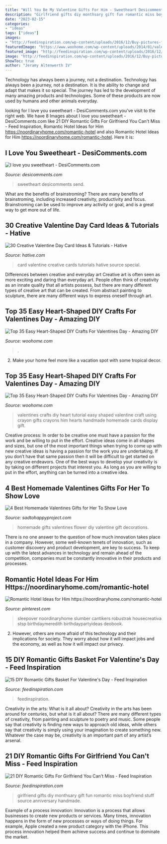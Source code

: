 ```yaml
---
title: "Will You Be My Valentine Gifts For Him - Sweetheart Desicomments Send"
description: "Girlfriend gifts diy monthsary gift fun romantic miss boyfriend stuff source anniversary handmade"
date: "2023-02-15"
categories:
- "ideas"
tags: ["ideas"]
images:
- "http://feedinspiration.com/wp-content/uploads/2016/12/Buy-pictures-for-girlfriend.jpg"
featuredImage: "https://www.woohome.com/wp-content/uploads/2014/01/valentines-day-crafts-34.jpg"
featured_image: "http://feedinspiration.com/wp-content/uploads/2016/12/Buy-pictures-for-girlfriend.jpg"
image: "http://feedinspiration.com/wp-content/uploads/2016/12/Buy-pictures-for-girlfriend.jpg"
ShowToc: true
author: "Jeramy Altenwerth IV"
---
```



Technology has always been a journey, not a destination.
Technology has always been a journey, not a destination. It is the ability to change and adapt that makes it so special. The journey has led to the development of many amazing products and technologies. Some of these products are now used by humans and other animals everyday.

	

		
looking for I love you sweetheart - DesiComments.com you've visit to the right web. We have 8 Images about I love you sweetheart - DesiComments.com like 21 DIY Romantic Gifts For Girlfriend You Can&#039;t Miss - Feed Inspiration, Romantic Hotel Ideas for Him https://noordinaryhome.com/romantic-hotel and also Romantic Hotel Ideas for Him https://noordinaryhome.com/romantic-hotel. Here it is:
		
    
## I Love You Sweetheart - DesiComments.com

<img loading=lazy src="https://www.desicomments.com/dc2/03/188916/188916.jpg" onerror="this.onerror=null;this.src='https://tse1.mm.bing.net/th?id=OIP.UwEyrr8Vi2k3xRYNRdIxfAHaJ3&amp;pid=15.1';" alt="I love you sweetheart - DesiComments.com">

_Source: desicomments.com_

>sweetheart desicomments send. 

	

What are the benefits of brainstroming?
There are many benefits of brainstroming, including increased creativity, productivity and focus. Brainstroming can be used to improve any activity or goal, and is a great way to get more out of life.

    
## 30 Creative Valentine Day Card Ideas &amp; Tutorials - Hative

<img loading=lazy src="https://hative.com/wp-content/uploads/2014/10/valentine-card-ideas/2-valentine-card-ideas.jpg" onerror="this.onerror=null;this.src='https://tse2.mm.bing.net/th?id=OIP.CnLte0-pS-zx7QBBZj1qYgHaJI&amp;pid=15.1';" alt="30 Creative Valentine Day Card Ideas &amp; Tutorials - Hative">

_Source: hative.com_

>card valentine creative cards tutorials hative source special. 

	

Differences between creative and everyday art
Creative art is often seen as more exciting and daring than everyday art. People often think of creativity as an innate quality that all artists possess, but there are many different types of creative art that can be created. From abstract painting to sculpture, there are many different ways to express oneself through art.

    
## Top 35 Easy Heart-Shaped DIY Crafts For Valentines Day - Amazing DIY

<img loading=lazy src="https://www.woohome.com/wp-content/uploads/2014/01/valentines-day-crafts-34.jpg" onerror="this.onerror=null;this.src='https://tse3.mm.bing.net/th?id=OIP.rIze0y4F53YsscYrlft5HgHaLH&amp;pid=15.1';" alt="Top 35 Easy Heart-Shaped DIY Crafts For Valentines Day - Amazing DIY">

_Source: woohome.com_

>. 

	

2. Make your home feel more like a vacation spot with some tropical decor.

    
## Top 35 Easy Heart-Shaped DIY Crafts For Valentines Day - Amazing DIY

<img loading=lazy src="http://www.woohome.com/wp-content/uploads/2014/01/valentines-day-crafts-25.jpg" onerror="this.onerror=null;this.src='https://tse2.mm.bing.net/th?id=OIP.fgCXrTXqzE7vx2xeJNvZswHaLH&amp;pid=15.1';" alt="Top 35 Easy Heart-Shaped DIY Crafts For Valentines Day - Amazing DIY">

_Source: woohome.com_

>valentines crafts diy heart tutorial easy shaped valentine craft using crayon gifts crayons him hearts handmade homemade cards display gift. 

	

Creative process: In order to be creative one must have a passion for the work and be willing to put in the effort.
Creative ideas come in all shapes and sizes, but one of the most important things when trying to come up with new creative ideas is having a passion for the work you are undertaking. If you don’t have that same passion then it will be difficult to get started on any creative endeavors. One of the best ways to develop your creativity is by taking on different projects that interest you. As long as you are willing to put in the effort, anything can be turned into a creative idea.

    
## 4 Best Homemade Valentines Gifts For Her To Show Love

<img loading=lazy src="https://sadtohappyproject.com/wp-content/uploads/2015/01/homemade-valentines-day-gifts-her.jpg" onerror="this.onerror=null;this.src='https://tse3.mm.bing.net/th?id=OIP.kwRfwdy4OsVyPyaMbP1scAAAAA&amp;pid=15.1';" alt="4 Best Homemade Valentines Gifts for Her To Show Love">

_Source: sadtohappyproject.com_

>homemade gifts valentines flower diy valentine gift decorations. 

	

There is no one answer to the question of how much innovation takes place in a company. However, some well-known tenets of innovation, such as customer discovery and product development, are key to success. To keep up with the latest advances in technology and remain ahead of the competition, companies must be constantly innovative in their products and processes.

    
## Romantic Hotel Ideas For Him Https://noordinaryhome.com/romantic-hotel

<img loading=lazy src="https://i.pinimg.com/736x/92/24/d6/9224d613a764d01f606a4c3407afbfe5.jpg" onerror="this.onerror=null;this.src='https://tse4.mm.bing.net/th?id=OIP.0JOgcq0Ix1fxCzTQoWfxkAHaJ3&amp;pid=15.1';" alt="Romantic Hotel Ideas for Him https://noordinaryhome.com/romantic-hotel">

_Source: pinterest.com_

>sleepover noordinaryhome slumber cantikers robustrak housecreativa stsp birthdaymeredith birthdaypartyideas deobook. 

	

2. However, others are more afraid of this technology and their implications for society. They worry about how it will impact jobs and the economy, as well as how it will impact our privacy. 

    
## 15 DIY Romantic Gifts Basket For Valentine&#039;s Day - Feed Inspiration

<img loading=lazy src="https://www.feedinspiration.com/wp-content/uploads/2017/01/Romantic-Valentines-Day-Gifts-for-Him.jpg" onerror="this.onerror=null;this.src='https://tse3.mm.bing.net/th?id=OIP.hfXVpLIR0k6h4_TtaSB1-wHaLH&amp;pid=15.1';" alt="15 DIY Romantic Gifts Basket For Valentine&#039;s Day - Feed Inspiration">

_Source: feedinspiration.com_

>feedinspiration. 

	

Creativity in the arts: What is it all about?
Creativity in the arts has been around for centuries, but what is it all about? There are many different types of creativity, from painting and sculpture to poetry and music. Some people say that creativity is finding new ways to approach old ideas, while others say that creativity is simply using your imagination to create something new. Whatever the case may be, creativity is an important part of any artist’s arsenal.

    
## 21 DIY Romantic Gifts For Girlfriend You Can&#039;t Miss - Feed Inspiration

<img loading=lazy src="http://feedinspiration.com/wp-content/uploads/2016/12/Buy-pictures-for-girlfriend.jpg" onerror="this.onerror=null;this.src='https://tse2.mm.bing.net/th?id=OIP.JfCrPBWBhpaWLlrD0ZwulgHaLH&amp;pid=15.1';" alt="21 DIY Romantic Gifts For Girlfriend You Can&#039;t Miss - Feed Inspiration">

_Source: feedinspiration.com_

>girlfriend gifts diy monthsary gift fun romantic miss boyfriend stuff source anniversary handmade. 

	

Example of a process innovation:
Innovation is a process that allows businesses to create new products or services. Many times, innovation happens in the form of new processes or ways of doing things. For example, Apple created a new product category with the iPhone. This process innovation helped them achieve success and continue to dominate the market.

